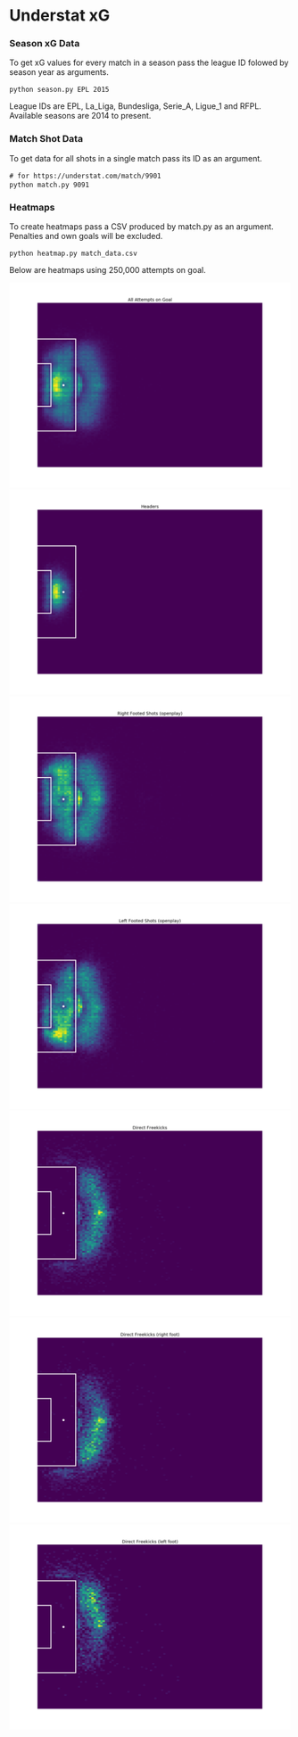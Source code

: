 # Understat xG

### Season xG Data

To get xG values for every match in a season pass the league ID folowed by season year as arguments.
```
python season.py EPL 2015
```
League IDs are EPL, La_Liga, Bundesliga, Serie_A, Ligue_1 and RFPL.  
Available seasons are 2014 to present.

### Match Shot Data
To get data for all shots in a single match pass its ID as an argument.  
```
# for https://understat.com/match/9901
python match.py 9091
```

### Heatmaps
To create heatmaps pass a CSV produced by match.py as an argument.  
Penalties and own goals will be excluded.
```
python heatmap.py match_data.csv
```

Below are heatmaps using 250,000 attempts on goal.

![](figures/all_shots.png)
![](figures/head.png)
![](figures/right_foot.png)
![](figures/left_foot.png)
![](figures/freekicks.png)
![](figures/freekicks_right.png)
![](figures/freekicks_left.png)
